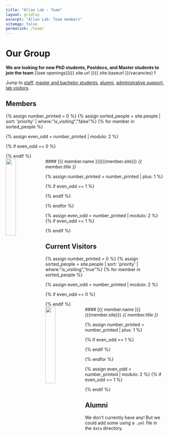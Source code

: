 ```yaml
---
title: "Allan Lab - Team"
layout: gridlay
excerpt: "Allan Lab: Team members"
sitemap: false
permalink: /team/
---
```


# Our Group

 **We are  looking for new PhD students, Postdocs, and Master students to join the team** [(see openings)]({{ site.url }}{{ site.baseurl }}/vacancies) **!**


Jump to [staff](#staff), [master and bachelor students](#master-and-bachelor-students), [alumni](#alumni), [administrative support](#administrative-support), [lab visitors](#lab-visitors).

## Members
{% assign number_printed = 0 %}
{% assign sorted_people = site.people | sort: 'priority' | where:"is_visiting","false"%} 
{% for member in sorted_people %}

{% assign even_odd = number_printed | modulo: 2 %}

{% if even_odd == 0 %}
<div class="row">
{% endif %}

<div class="col-sm-6 clearfix">
<img src= "{{ site.url }}{{ site.baseurl }}{{site.RESOURCES_PATH}}/headshots/{{member.headshot}}" class="img-responsive" width="25%" style="float: left" >
#### [{{ member.name }}]({{member.site}})
<i>{{ member.title }}</i>
</div>

{% assign number_printed = number_printed | plus: 1 %}

{% if even_odd == 1 %}
</div>
{% endif %}

{% endfor %}

{% assign even_odd = number_printed | modulo: 2 %}
{% if even_odd == 1 %}
</div>
{% endif %}

## Current Visitors

{% assign number_printed = 0 %}
{% assign sorted_people = site.people | sort: 'priority' | where:"is_visiting","true"%} 
{% for member in sorted_people %}

{% assign even_odd = number_printed | modulo: 2 %}

{% if even_odd == 0 %}
<div class="row">
{% endif %}

<div class="col-sm-6 clearfix">
<img src= "{{ site.url }}{{ site.baseurl }}{{site.RESOURCES_PATH}}/headshots/{{member.headshot}}" class="img-responsive" width="25%" style="float: left" >
#### [{{ member.name }}]({{member.site}})
<i>{{ member.title }}</i>
</div>

{% assign number_printed = number_printed | plus: 1 %}

{% if even_odd == 1 %}
</div>
{% endif %}

{% endfor %}

{% assign even_odd = number_printed | modulo: 2 %}
{% if even_odd == 1 %}
</div>
{% endif %}

## Alumni
We don't currently have any! But we could add some using a `.yml` file in the `data` directory.


